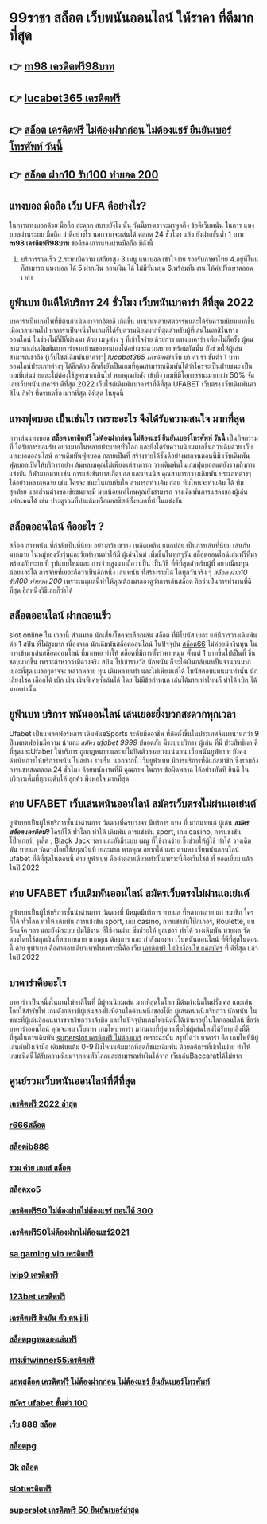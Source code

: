 # 99ราชา สล็อต  เว็บพนันออนไลน์  ให้ราคา  ที่ดีมากที่สุด  

## 👉 [m98 เครดิตฟรี98บาท](https://mabet.net/credit-free-new/)
## 👉 [lucabet365 เครดิตฟรี](https://mabet.net/credit-free-100/)
## 👉 [สล็อต เครดิตฟรี ไม่ต้องฝากก่อน ไม่ต้องแชร์ ยืนยันเบอร์โทรศัพท์ วันนี้](https://member.mabet.net/?action=login)
## 👉 [สล็อต ฝาก10 รับ100 ทำยอด 200](https://mabet.net/)

##  แทงบอล มือถือ  เว็บ UFA  ดีอย่างไร?

ในการแทงบอลด้วย มือถือ สะดวก สบายยังไง  นั้น วันนี้ทางเราจะมาพูดถึง ข้อดีเว็บพนัน ในการ แทงบอลผ่านระบบ มือถือ ว่าดีอย่างไร นอกจากจะเล่นได้  ตลอด 24 ชั่วโมง  แล้ว ยังฝากขั้นต่ำ 1 บาท   **m98 เครดิตฟรี98บาท** ข้อดีของการแทงผ่านมือถือ มีดังนี้

1. บริการรวดเร็ว
2.ระบบมีความ เสถียรสูง 
3.เมนู แทงบอล เข้าใจง่าย รองรับภาษาไทย
4.อยู่ที่ไหนก็สามารถ แทงบอล ได้
5.ฝากเงิน ถอนเงิน ได้  ไม่มีวันหยุด
6.พร้อมทีมงาน ให้คำปรึกษาตลอดเวลา


##  ยูฟ่าเบท ยินดีให้บริการ 24 ชั่วโมง  เว็บพนันบาคาร่า ดีที่สุด 2022 

บาคาร่าเป็นเกมไพ่ที่มีต้นกำเนิดมาจากอิตาลี เกิดขึ้น  มานานหลายศตวรรษและได้รับความนิยมมากขึ้นเมื่อเวลาผ่านไป บาคาร่าเป็นหนึ่งในเกมที่ได้รับความนิยมมากที่สุดสำหรับผู้ที่เล่นในคาสิโนทางออนไลน์ ในช่วงไม่กี่ปีที่ผ่านมา ด้วย    เมนูต่าง ๆ  ที่เข้าใจง่าย ด้วยการ แทงบาคาร่า  เพียงไม่กี่ครั้ง ผู้คนสามารถเล่นเดิมพันบาคาร่าจากบ้านของตนเองได้อย่างสะดวกสบาย  พร้อมกันนั้น ยังช่วยให้ผู้เล่นสามารถเข้าถึง {เว็บไซต์เดิมพันบาคาร่า| *lucabet365 เครดิตฟรี* เว็บ บา คา ร่า ขั้นต่ำ 1 บาทออนไลน์ประเภทต่างๆ ได้อีกด้วย อีกทั้งยังเป็นเกมที่คุณสามารถเดิมพันได้ว่าใครจะเป็นฝ่ายชนะ เป็นเกมที่เล่นง่ายและไม่ต้องใช้สูตรมากเกินไป หากคุณกำลัง  เข้าถึง เกมที่มีโอกาสชนะมากกว่า 50%  จัดเลยเว็บพนันบาคาร่า ดีที่สุด 2022  เว็บไซต์เดิมพันบาคาร่าที่ดีที่สุด UFABET เว็บตรง เว็บเดิมพันคาสิโน กีฬา ที่ครบเครื่องมากที่สุด ดีที่สุด ในยุคนี้


##  แทงฟุตบอล เป็นเช่นไร เพราะอะไร จึงได้รับความสนใจ มากที่สุด

 การเล่นแทงบอล **สล็อต เครดิตฟรี ไม่ต้องฝากก่อน ไม่ต้องแชร์ ยืนยันเบอร์โทรศัพท์ วันนี้**  เป็นกิจกรรมที่ ได้รับการยอมรับ  อย่างมากในหลายประเทศทั่วโลก และยิ่งได้รับความนิยมมากขึ้นกว่าเดิมด้วย เว็บแทงบอลออนไลน์ การเดิมพันฟุตบอล กลายเป็นที่ สร้างรายได้ชั้นดีอย่างมากจนตอนนี้มี  เว็บเดิมพันฟุตบอลเปิดให้บริการอย่าง ล้มหลามคุณไม่เพียงแต่สามารถ วางเดิมพันในเกมฟุตบอลแต่ยังรวมถึงการแข่งขัน กีฬามากมาย  เช่น การแข่งขันบาสเก็ตบอล และเทนนิส คุณสามารถวางเดิมพัน ประเภทต่างๆ ได้อย่างหลากหลาย  เช่น ใครจะ ชนะในเกมทีมใด สามารถทำแต้ม ก่อน ทีมไหนจะทำแต้ม ได้ ทีมสุดท้าย และส่วนต่างของชัยชนะจะมี มากน้อยแค่ไหนคุณยังสามารถ วางเดิมพันการแสดงของผู้เล่นแต่ละคนได้ เช่น ประตูรวมที่ทำแต้มหรือแอสซิสต์ทั้งหมดที่ทำในแข่งขัน

## สล็อตออนไลน์ คืออะไร ?

สล็อต   การพนัน ที่กำลังเป็นที่นิยม อย่างกว้างขวาง  เพลิดเพลิน   แตกบ่อย  เป็นการเล่นที่นิยม เล่นกันมากมาย ในหมู่ของวัยรุ่นและวัยทำงานทำให้มี ผู้เล่นใหม่ เพิ่มขึ้นในทุกๆวัน  สล็อตออนไลน์เล่นฟรีที่มาพร้อมกับระบบที่ รูปแบบใหม่และ การจ่ายสูงมากถือว่าเป็น เป็นวิธี ที่ดีที่สุดสำหรับผู้ที่ อยากมีลงทุนน้อยและได้ การจ่ายที่เยอะถือว่าเป็นอีกหนึ่ง เล่นพนัน ที่สร้างรายได้ ได้ทุกวันจริง ๆ *สล็อต ฝาก10 รับ100 ทำยอด 200* เพราะเหตุผลนี้ทำให้คุณต้องมาลองดูว่าการเล่นสล็อต ถือว่าเป็นการทำงานที่ดีที่สุด อีกหนึ่งวิธีเลยก็ว่าได้

## สล็อตออนไลน์  ฝากถอนเร็ว 

 slot online ใน เวลานี้  ส่วนมาก  นักเสี่ยงโชคจะเลือกเล่น สล็อต ที่มีโบนัส เยอะ แต่มีการวางเดิมพัน ต่อ 1  สปิน  ที่ไม่สูงมาก เนื่องจาก นักเดิมพันสล็อตออนไลน์ ในปัจจุบัน [สล็อต66](https://mabet.net/pg-slot-credit-free/)  ไม่ค่อยมี เงินทุน ในการเข้ามาเล่นสล็อตออนไลน์ ที่มากพอ ทำให้ สล็อตที่มีการตั้งราคา หมุน  ตั้งแต่ 1 บาทขึ้นไปเป็นที่ ชื่นชอบมากขึ้น เพราะถ้าหากว่ามีดวงจริง  สปิน ไปเข้ารางวัล   นักพนัน ก็จะได้เงินกลับมาเป็นจำนวนมาก เยอะที่สุด  เผลอๆอาจจะ หลากหลาย ทุน เดิมหลายเท่า และไม่เพียงแต่ได้ โบนัสตอบแทนมาเท่านั้น  นักเสี่ยงโชค เลือกได้  เบิก เงิน เงินพิเศษที่เล่นได้ โดย ไม่มีข้อกำหนด  เล่นได้มากเท่าไหนก็ ทำได้  เบิก ได้มากเท่านั้น


## ยูฟ่าเบท บริการ พนันออนไลน์ เล่นเยอะยิ่งบวกสะดวกทุกเวลา

Ufabet เป็นแพลตฟอร์มการ เดิมพันeSports ระดับมืออาชีพ ที่ก่อตั้งขึ้นในประเทศจีนมานานกว่า 9 ปีแพลตฟอร์มมีความ น่าและ *สมัคร ufabet 9999* ปลอดภัย  มีระบบบริการ ผู้เล่น ที่มี ประสิทธิผล   ดีที่สุดและUfabet ให้บริการ ถูกกฎหมาย และจะไม่ปิดตัวลงอย่างแน่นอน เว็บพนันยูฟ่าเบท ยังคงดำเนินการให้บริการพนัน ไปอย่าง ราบรื่น นอกจากนี้ เว็บยูฟ่าเบท  มีการบริการที่ดีแก่สมาชิก ซึ่งรวมถึงการแชทสดตลอด 24 ชั่วโมง ด้วยพนักงานที่มี  คุณภาพ ในการ ข้อผิดพลาด ได้อย่างทันที  ยินดี ในบริการเต็มที่ทุกระดับให้ ลูกค้า พึงพอใจ มากที่สุด 

## ค่าย UFABET เว็บเล่นพนันออนไลน์ สมัครเว็บตรงไม่ผ่านเอเย่นต์  

ยูฟ่าเบทเป็นผู้ให้บริการชั้นนำด้านการ วัดดวงที่ครบวงจร มีบริการ แทง ที่ มากมายแก่ ผู้เล่น  ***สมัครสล็อต เครดิตฟรี*** ใครก็ได้ ทั่วโลก  ทำให้ เดิมพัน การแข่งขัน sport, เกม casino, การแข่งขันโป๊กเกอร์, รูเล็ต ,  Black Jack ฯลฯ และยังมีระบบ เมนู ที่ใช้งานง่าย ซึ่งช่วยให้ผู้ใช้  ทำได้ วางเดิมพัน ทายผล วัดดวงโดยใช้สกุลเงินที่ เยอะมาก หากคุณ  อยากได้  และ  ตามหา  เว็บพนันออนไลน์ ufabet  ที่ดีที่สุดในตอนนี้ ค่าย  ยูฟ่าเบท  คือคำตอบเดียวเท่านั้นเพราะนี้คือเว็บไชต์ ที่  ยอดเยี่ยม แล้วในปี 2022


## ค่าย UFABET  เว็บเดิมพันออนไลน์   สมัครเว็บตรงไม่ผ่านเอเย่นต์   

ยูฟ่าเบทเป็นผู้ให้บริการชั้นนำด้านการ วัดดวงที่ มีหมุดมีบริการ ทายผล ที่หลากหลาย แก่ สมาชิก ใครก็ได้ ทั่วโลก  ทำให้ เดิมพัน การแข่งขัน sport, เกม casino, การแข่งขันโป๊กเกอร์,  Roulette, แบล็คแจ็ค  ฯลฯ และยังมีระบบ  ปุ่มใช้งาน ที่ใช้งานง่าย ซึ่งช่วยให้ ยูสเซอร์  ทำได้ วางเดิมพัน ทายผล วัดดวงโดยใช้สกุลเงินที่หลากหลาย  หากคุณ ต้องการ  และ กำลังมองหา  เว็บพนันออนไลน์  ที่ดีที่สุดในตอนนี้ ค่าย  ยูฟ่าเบท  คือคำตอบเดียวเท่านั้นเพราะนี้คือ เว็บ [เครดิตฟรี ไม่มี เงื่อนไข แค่สมัคร](https://mabet.net/register/) ที่ ดีที่สุด แล้วในปี 2022

##  บาคาร่าคืออะไร  

บาคาร่า เป็นหนึ่งในเกมไพ่คาสิโนที่  มีผู้คนนิยมเล่น มากที่สุดในโลก มีต้นกำเนิดในฝรั่งเศส และเล่นโดยใช้สำรับไพ่ เกมดังกล่าวมีผู้เล่นสองฝั่งที่ด้านใดด้านหนึ่งของโต๊ะ ผู้เล่นคนหนึ่งเรียกว่า นักพนัน  ในขณะที่ผู้เล่นอีกคนทางขวาเรียกว่า เจ้ามือ และในปัจจุบันเกมไพ่ชนิดนี้ได้เข้ามาอยู่ในโลกออนไลน์ ชื่อว่า บาคาร่าออนไลน์  คุณจะพบ  เว็บแทง เกมไพ่บาคาร่า มากมายที่ทุ่มเทเพื่อให้ผู้เล่นใหม่ได้รับทุกสิ่งที่ดีที่สุดในการเดิมพัน [superslot เครดิตฟรี ไม่ต้องแชร์](https://member.mabet.net/?action=login) เพราะฉะนั้น สรุปได้ว่า บาคาร่า คือ เกมไพ่ที่มีผู้เล่นกับฝั่งเจ้ามือ เดิมพันแต้ม 0-9 ฝั่งไหนแต้มมากที่สุดก็ชนะเดิมพัน ด้วยกติการที่เข้าในง่าย ทำให้เกมชนิดนี้่ได้รับความนิยมจากคนทั่วโลกและสามารถทำเงินได้จาก เว็บเล่นBaccaratได้ไม่ยาก




## ศูนย์รวมเว็บพนันออนไลน์ที่ดีที่สุด

### [เครดิตฟรี 2022 ล่าสุด](https://atom.io/themes/MABET.net%20โบนัสเยอะที่สุด%20ทางเข้า%20สล็อต%20ค่าย%20pg%20008%20สล็อต%20ฝาก%2020%20รับ%20100%20แตกหนัก)
### [r666สล็อต](https://atom.io/themes/MABET.net%20โบนัสเยอะที่สุด%20super%20slot777%20เครดิตฟรี%2030%20ยืนยันเบอร์%20008%20สล็อต%20ฝาก%2020%20รับ%20100%20แตกหนัก)
### [สล็อตib888](https://atom.io/themes/MABET.net%20โบนัสเยอะที่สุด%20สล็อต%20918kiss%20008%20สล็อต%20ฝาก%2020%20รับ%20100%20แตกหนัก)
### [รวม ค่าย เกมส์ สล็อต](https://atom.io/themes/MABET.net%20โบนัสเยอะที่สุด%20เว็บ%20wow%20slot%20เครดิตฟรี%20008%20สล็อต%20ฝาก%2020%20รับ%20100%20แตกหนัก)
### [สล็อตxo5](https://atom.io/themes/MABET.net%20โบนัสเยอะที่สุด%20879สล็อต%20008%20สล็อต%20ฝาก%2020%20รับ%20100%20แตกหนัก)
### [เครดิตฟรี50 ไม่ต้องฝากไม่ต้องแชร์ ถอนได้ 300](https://atom.io/themes/MABET.net%20โบนัสเยอะที่สุด%20fullslot%20เครดิตฟรี%2050%20บาท%20008%20สล็อต%20ฝาก%2020%20รับ%20100%20แตกหนัก)
### [เครดิตฟรี50ไม่ต้องฝากไม่ต้องแชร์2021](https://atom.io/themes/MABET.net%20โบนัสเยอะที่สุด%20สล็อตy9%20008%20สล็อต%20ฝาก%2020%20รับ%20100%20แตกหนัก)
### [sa gaming vip เครดิตฟรี](https://atom.io/themes/MABET.net%20โบนัสเยอะที่สุด%20g2gbet%20เครดิตฟรี%20008%20สล็อต%20ฝาก%2020%20รับ%20100%20แตกหนัก)
### [ivip9 เครดิตฟรี](https://atom.io/themes/MABET.net%20โบนัสเยอะที่สุด%20ทดลอง%20เล่น%20สล็อต%20ฟรี%202021%20joker%20008%20สล็อต%20ฝาก%2020%20รับ%20100%20แตกหนัก)
### [123bet เครดิตฟรี](https://atom.io/themes/MABET.net%20โบนัสเยอะที่สุด%20เว็บ%20เครดิตฟรี%20ไม่ต้องฝากก่อน%20ไม่ต้องแชร์%20ยืนยันเบอร์โทรศัพท์%20008%20สล็อต%20ฝาก%2020%20รับ%20100%20แตกหนัก)
### [เครดิตฟรี ยืนยัน ตัว ตน jili](https://atom.io/themes/MABET.net%20โบนัสเยอะที่สุด%20สล็อต%20เว็บตรงไม่ผ่านเอเย่นต์ไม่มีขั้นต่ํา%20วอเลท%20008%20สล็อต%20ฝาก%2020%20รับ%20100%20แตกหนัก)
### [สล็อตpgทดลองเล่นฟรี](https://atom.io/themes/MABET.net%20โบนัสเยอะที่สุด%20สล็อต168vip%20008%20สล็อต%20ฝาก%2020%20รับ%20100%20แตกหนัก)
### [ทางเข้าwinner55เครดิตฟรี](https://atom.io/themes/MABET.net%20โบนัสเยอะที่สุด%20สมัคร%20ufabet%20วอเลท%20เครดิตฟรี%20008%20สล็อต%20ฝาก%2020%20รับ%20100%20แตกหนัก)
### [แอพสล็อต เครดิตฟรี ไม่ต้องฝากก่อน ไม่ต้องแชร์ ยืนยันเบอร์โทรศัพท์](https://atom.io/themes/MABET.net%20โบนัสเยอะที่สุด%20588ws%20เครดิตฟรี%20008%20สล็อต%20ฝาก%2020%20รับ%20100%20แตกหนัก)
### [สมัคร ufabet ขั้นต่ำ 100](https://atom.io/themes/MABET.net%20โบนัสเยอะที่สุด%20pg%20betflik%20เครดิตฟรี%20100%20008%20สล็อต%20ฝาก%2020%20รับ%20100%20แตกหนัก)
### [เว็บ 888 สล็อต](https://atom.io/themes/MABET.net%20โบนัสเยอะที่สุด%20kingkong%20สล็อต%20008%20สล็อต%20ฝาก%2020%20รับ%20100%20แตกหนัก)
### [สล็อตpg](https://atom.io/themes/MABET.net%20โบนัสเยอะที่สุด%20b2y%20เครดิตฟรี30%20008%20สล็อต%20ฝาก%2020%20รับ%20100%20แตกหนัก)
### [3k สล็อต](https://atom.io/themes/MABET.net%20โบนัสเยอะที่สุด%20สล็อต%20เครดิตฟรี%20ไม่ต้องฝากก่อน%20ไม่ต้องแชร์%20ยืนยันเบอร์โทรศัพท์ล่าสุด%20008%20สล็อต%20ฝาก%2020%20รับ%20100%20แตกหนัก)
### [slotเครดิตฟรี](https://atom.io/themes/MABET.net%20โบนัสเยอะที่สุด%20เครดิตฟรี%20ทั้งหมด%20008%20สล็อต%20ฝาก%2020%20รับ%20100%20แตกหนัก)
### [superslot เครดิตฟรี 50 ยืนยันเบอร์ล่าสุด](https://atom.io/themes/MABET.net%20โบนัสเยอะที่สุด%20สล็อต66666%20008%20สล็อต%20ฝาก%2020%20รับ%20100%20แตกหนัก)